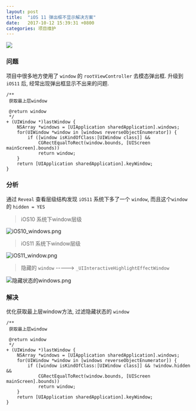 ```yaml
---
layout: post
title:  "iOS 11 弹出框不显示解决方案"
date:   2017-10-12 15:39:31 +0800
categories: 项目维护
---
```

![](http://yuqiangcoder.com/assets/postImages/ios/201710/1.png)


### 问题
项目中很多地方使用了 `window` 的 `rootViewController` 去模态弹出框.
升级到 `iOS11` 后, 经常出现弹出框显示不出来的问题.

```
/**
 获取最上层window

 @return window
 */
+ (UIWindow *)lastWindow {
    NSArray *windows = [UIApplication sharedApplication].windows;
    for(UIWindow *window in [windows reverseObjectEnumerator]) {
        if ([window isKindOfClass:[UIWindow class]] &&
            CGRectEqualToRect(window.bounds, [UIScreen mainScreen].bounds))
            return window;
    }
    return [UIApplication sharedApplication].keyWindow;
}

```

### 分析
通过 `Reveal` 查看层级结构发现 `iOS11` 系统下多了一个 `window`, 而且这个`window` 的  `hidden = YES`

> iOS10 系统下window层级

![iOS10_windows.png](http://yuqiangcoder.com/assets/postImages/ios/201710/2.png)

> iOS11 系统下window层级

![iOS11_window.png](http://yuqiangcoder.com/assets/postImages/ios/201710/3.png)

>  隐藏的 `window`  -----> `_UIInteractiveHighlightEffectWindow`

![隐藏状态的windows.png](http://yuqiangcoder.com/assets/postImages/ios/201710/4.png)

### 解决
优化获取最上层window方法, 过滤隐藏状态的 `window`

```
/**
 获取最上层window

 @return window
 */
+ (UIWindow *)lastWindow {
    NSArray *windows = [UIApplication sharedApplication].windows;
    for(UIWindow *window in [windows reverseObjectEnumerator]) {
        if ([window isKindOfClass:[UIWindow class]] && !window.hidden &&
            CGRectEqualToRect(window.bounds, [UIScreen mainScreen].bounds))
            return window;
    }
    return [UIApplication sharedApplication].keyWindow;
}
```

[jekyll-docs]: https://jekyllrb.com/docs/home
[jekyll-gh]:   https://github.com/jekyll/jekyll
[jekyll-talk]: https://talk.jekyllrb.com/


